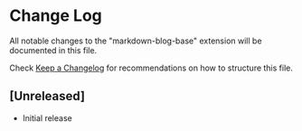 # Change Log

All notable changes to the "markdown-blog-base" extension will be documented in this file.

Check [Keep a Changelog](http://keepachangelog.com/) for recommendations on how to structure this file.

## [Unreleased]

- Initial release